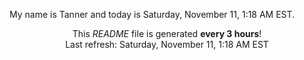 My name is Tanner and today is Saturday, November 11, 1:18 AM EST.

<p align="center">This <i>README</i> file is generated <b>every 3 hours</b>!</br>Last refresh: Saturday, November 11, 1:18 AM EST<br /></p>
